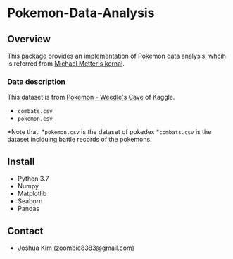 # **Pokemon-Data-Analysis**

## Overview

This package provides an implementation of Pokemon data analysis, whcih is referred from [Michael Metter's kernal](https://www.kaggle.com/mmetter/pokemon-data-analysis-tutorial/notebook). 

### Data description
This dataset is from [Pokemon - Weedle's Cave](https://www.kaggle.com/terminus7/pokemon-challenge) of Kaggle. 
 - ```combats.csv```
 - ```pokemon.csv```
 
 *Note that: 
  *```pokemon.csv``` is the dataset of pokedex
  *```combats.csv``` is the dataset inclduing battle records of the pokemons. 
  
  ## Install
  * Python 3.7
  * Numpy
  * Matplotlib
  * Seaborn
  * Pandas
  
  ## Contact
  
  - Joshua Kim (zoombie8383@gmail.com)
  
